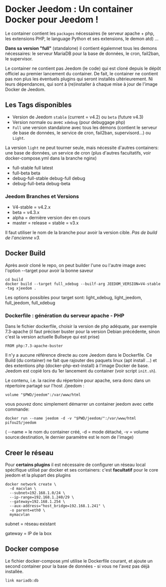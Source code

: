 ﻿# Docker Jeedom : Un container Docker pour Jeedom !

Le container contient les `packages` nécessaires (le serveur apache + php,
 les extensions PHP, le language Python et ses extensions, le demon atd) ...

**Dans sa version "full"** (standalone) il contient égalemnet tous les demons nécessaires:
le serveur MariaDB pour la base de données, le cron, fail2ban, le supervisor.

 Le container ne contient pas Jeedom (le code) qui est cloné depuis le dépôt officiel au premier
 lancement du container. De fait, le container ne contient pas non plus les éventuels plugins qui seront
 installés ultérieurement. Ni leurs dépendances, qui sont à (re)installer à chaque mise à jour
 de l'image Docker de Jeedom.

 ## Les Tags disponibles

* Version de Jeedom `stable` (current = v4.2) ou `beta` (future v4.3)
* Version normale ou avec `xdebug` (pour debuggage php)
* `Full` une version standalone avec tous les démons (contient le serveur de base de données, le service de cron, fail2ban, supervisord...) ou `Light`.

La version `light` ne peut tourner seule, mais nécessite d'autres containers: 
une base de données, un service de cron (plus d'autres
facultatifs, voir docker-compose.yml dans la branche nginx)

* full-stable full latest
* full-beta beta
* debug-full-stable debug-full debug
* debug-full-beta debug-beta

### Jeedom Branches et Versions
* V4-stable = v4.2.x
* beta = v4.3.x
* alpha = dernière version dev en cours 
* master = release = stable = v3.x

Il faut utiliser le nom de la branche pour avoir la version cible. *Pas de build de l'ancienne v3.*

## Docker Build
Après avoir cloné le repo, on peut builder l'une ou l'autre image avec l'option --target pour avoir la bonne saveur
```
cd build
docker build --target full_xdebug --builf-arg JEEDOM_VERSION=V4-stable -tag xjeedom .
```
Les options possibles pour target sont: light_xdebug, light_jeedom, full_jeedom, full_xdebug

### Dockerfile : génération du serveur apache - PHP

Dans le fichier dockerfile, choisir la version de php adéquate, par exemple 7.3-apache (il faut préciser buster
pour la version Debian précédente, sinon c'est la version actuelle Bullseye qui est prise)
```
FROM php:7.3-apache-buster
```

Il n'y a aucune référence directe au core Jeedom dans le Dockerfile. Ce Build (du container) ne fait
que rajouter des paquets linux (apt install ...) et des extentions php (docker-php-ext-install)
à l'image Docker de base. Jeedom est copié lors du 1er lancement du container (voir script `init.sh`).

Le contenu, i.e. la racine du répertoire pour apache, sera donc dans un répertoire partagé sur l'host ./jeedom :
```
volume "$PWD/jeedom":/var/www/html
```

vous pouvez donc simplement démarrer un container jeedom avec cette commande:
```
docker run --name jeedom -d -v "$PWD/jeedom/":/var/www/html pifou25/jeedom
```

( --name = le nom du container créé, -d = mode détaché, -v = volume source:destination, 
le dernier paramètre est le nom de l'image)

## Creer le réseau

Pour **certains plugins** il est nécessaire de configurer un réseau local 
spécifique utilisé par docker et ses containers: c'est **facultatif** pour le core jeedom
et la plupart des plugins
```
docker network create \
  -d macvlan \
  --subnet=192.168.1.0/24 \
  --ip-range=192.168.1.240/29 \
  --gateway=192.168.1.254 \
  --aux-address="host_bridge=192.168.1.241" \
  -o parent=eth0 \
  mymacvlan
```
subnet = réseau existant

gateway = IP de la box

## Docker compose

Le fichier docker-compose.yml utilise le Dockerfile courant, et ajoute un second container pour 
la base de données - si vous ne l'avez pas déjà installée.
```
link mariadb:db
```
